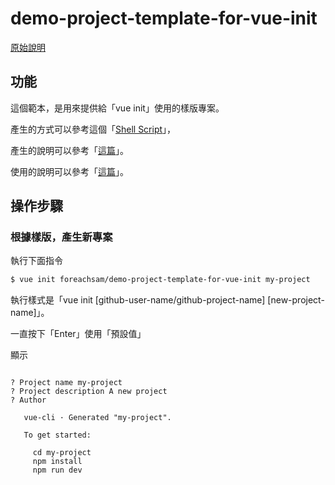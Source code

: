 # demo-project-template-for-vue-init

[原始說明](https://foreachsam.github.io/book-util-vue/read/howto/vue-cli/vue-init-from-github)


## 功能

這個範本，是用來提供給「vue init」使用的樣版專案。

產生的方式可以參考這個「[Shell Script](https://github.com/foreachsam/book-util-vue/blob/gh-pages/example/howto/vue-cli/create-template-004/template-create.sh)」，

產生的說明可以參考「[這篇](https://foreachsam.github.io/book-util-vue/read/howto/vue-cli/create-template-004)」。

使用的說明可以參考「[這篇](https://foreachsam.github.io/book-util-vue/read/howto/vue-cli/vue-init-from-github)」。

## 操作步驟

### 根據樣版，產生新專案

執行下面指令

``` sh
$ vue init foreachsam/demo-project-template-for-vue-init my-project
```

執行樣式是「vue init [github-user-name/github-project-name] [new-project-name]」。


一直按下「Enter」使用「預設值」

顯示

```

? Project name my-project
? Project description A new project
? Author

   vue-cli · Generated "my-project".

   To get started:

     cd my-project
     npm install
     npm run dev

```
